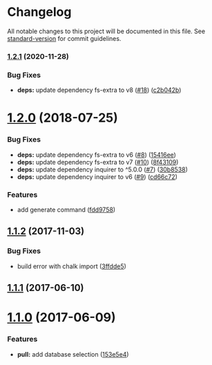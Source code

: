 # Changelog

All notable changes to this project will be documented in this file. See [standard-version](https://github.com/conventional-changelog/standard-version) for commit guidelines.

### [1.2.1](https://github.com/justinlettau/cordova-sqlite-devtools/compare/v1.2.0...v1.2.1) (2020-11-28)


### Bug Fixes

* **deps:** update dependency fs-extra to v8 ([#18](https://github.com/justinlettau/cordova-sqlite-devtools/issues/18)) ([c2b042b](https://github.com/justinlettau/cordova-sqlite-devtools/commit/c2b042bd142e7fdcfbdfeb8997c94eb1177f8f47))

<a name="1.2.0"></a>
# [1.2.0](https://github.com/justinlettau/cordova-sqlite-devtools/compare/v1.1.2...v1.2.0) (2018-07-25)


### Bug Fixes

* **deps:** update dependency fs-extra to v6 ([#8](https://github.com/justinlettau/cordova-sqlite-devtools/issues/8)) ([15416ee](https://github.com/justinlettau/cordova-sqlite-devtools/commit/15416ee))
* **deps:** update dependency fs-extra to v7 ([#10](https://github.com/justinlettau/cordova-sqlite-devtools/issues/10)) ([8f43109](https://github.com/justinlettau/cordova-sqlite-devtools/commit/8f43109))
* **deps:** update dependency inquirer to ^5.0.0 ([#7](https://github.com/justinlettau/cordova-sqlite-devtools/issues/7)) ([30b8538](https://github.com/justinlettau/cordova-sqlite-devtools/commit/30b8538))
* **deps:** update dependency inquirer to v6 ([#9](https://github.com/justinlettau/cordova-sqlite-devtools/issues/9)) ([cd66c72](https://github.com/justinlettau/cordova-sqlite-devtools/commit/cd66c72))


### Features

* add generate command ([fdd9758](https://github.com/justinlettau/cordova-sqlite-devtools/commit/fdd9758))



<a name="1.1.2"></a>
## [1.1.2](https://github.com/justinlettau/cordova-sqlite-devtools/compare/v1.1.1...v1.1.2) (2017-11-03)


### Bug Fixes

* build error with chalk import ([3ffdde5](https://github.com/justinlettau/cordova-sqlite-devtools/commit/3ffdde5))



<a name="1.1.1"></a>
## [1.1.1](https://github.com/justinlettau/cordova-sqlite-devtools/compare/v1.1.0...v1.1.1) (2017-06-10)



<a name="1.1.0"></a>
# [1.1.0](https://github.com/justinlettau/cordova-sqlite-devtools/compare/v1.0.2...v1.1.0) (2017-06-09)


### Features

* **pull:** add database selection ([153e5e4](https://github.com/justinlettau/cordova-sqlite-devtools/commit/153e5e4))
